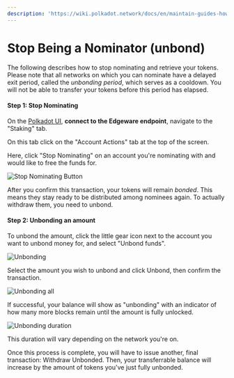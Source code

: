 ```yaml
---
description: 'https://wiki.polkadot.network/docs/en/maintain-guides-how-to-unbond'
---
```


# Stop Being a Nominator \(unbond\)

The following describes how to stop nominating and retrieve your tokens. Please note that all networks on which you can nominate have a delayed exit period, called the _unbonding period_, which serves as a cooldown. You will not be able to transfer your tokens before this period has elapsed.

#### Step 1: Stop Nominating

On the [Polkadot UI](https://polkadot.js.org/apps), **connect to the Edgeware endpoint**, navigate to the "Staking" tab.

On this tab click on the "Account Actions" tab at the top of the screen.

Here, click "Stop Nominating" on an account you're nominating with and would like to free the funds for.

![Stop Nominating Button](https://wiki.polkadot.network/img/NPoS/unbond1.png)

After you confirm this transaction, your tokens will remain _bonded_. This means they stay ready to be distributed among nominees again. To actually withdraw them, you need to unbond.

#### Step 2: Unbonding an amount

To unbond the amount, click the little gear icon next to the account you want to unbond money for, and select "Unbond funds".

![Unbonding](https://wiki.polkadot.network/img/NPoS/unbond2.png)

Select the amount you wish to unbond and click Unbond, then confirm the transaction.

![Unbonding all](https://wiki.polkadot.network/img/NPoS/unbond3.png)

If successful, your balance will show as "unbonding" with an indicator of how many more blocks remain until the amount is fully unlocked.

![Unbonding duration](https://wiki.polkadot.network/img/NPoS/unbond4.png)

This duration will vary depending on the network you're on.

Once this process is complete, you will have to issue another, final transaction: Withdraw Unbonded. Then, your transferrable balance will increase by the amount of tokens you've just fully unbonded.

